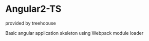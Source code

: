 # Angular2-TS
provided by treehoouse


Basic angular application skeleton using Webpack module loader

